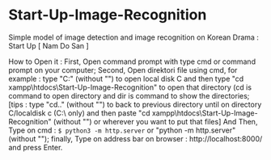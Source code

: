 # Start-Up-Image-Recognition
Simple model of image detection and image recognition on Korean Drama : Start Up [ Nam Do San ]

How to Open it :
First, Open command prompt with type cmd or command prompt on your computer;
Second, Open direktori file using cmd, for example : type "C:" (without "") to open local disk C and then type "cd xampp\htdocs\Start-Up-Image-Recognition" to open that directory (cd is command to open directory and dir is command to show the directories;
[tips : type "cd.." (without "") to back to previous directory until on directory C/localdisk c (C:\ only) and then paste "cd xampp\htdocs\Start-Up-Image-Recognition" (without "") or wherever you want to put that files] 
And Then, Type on cmd : `$ python3 -m http.server` or "python -m http.server" (without "");
finally, Type on address bar on browser : http://localhost:8000/ and press Enter.
